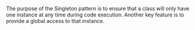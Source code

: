 The purpose of the Singleton pattern is to ensure that a class will only have one instance at any time during code execution. Another key feature is to provide a global access to that instance.